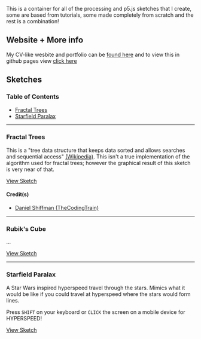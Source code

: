 This is a container for all of the processing and p5.js sketches that I create, some are based from tutorials, some made completely from scratch and the rest is a combination!

## Website + More info

My CV-like wesbite and portfolio can be [found here][2] and to view this in github pages view [click here][6]

## Sketches

### Table of Contents

- [Fractal Trees](#id-fractal-trees)
- [Starfield Paralax](#id-starfield-paralax)
<hr/>

<div id='id-fractal-trees'/>

### Fractal Trees

This is a "tree data structure that keeps data sorted and allows searches and sequential access" [(Wikipedia)][1]. This isn't a true implementation of the algorithm used for fractal trees; however the graphical result of this sketch is very near of that.

[View Sketch][3]

#### Credit(s)

- [Daniel Shiffman (TheCodingTrain)][4]

<hr/>

<div id="id-rubiks-cube"></div>

### Rubik's Cube

...

[View Sketch][7]

<hr/>

<div id="id-starfield-paralax"></div>

### Starfield Paralax

A Star Wars inspired hyperspeed travel through the stars. Mimics what it would be like if you could travel at hyperspeed where the stars would form lines.

Press `SHIFT` on your keyboard or `CLICK` the screen on a mobile device for HYPERSPEED!

[View Sketch][5]

[1]: https://en.wikipedia.org/wiki/Fractal_tree_index
[2]: https://luicrowie.me
[3]: https://crowz-fx.github.io/processing/fractal-trees/
[4]: https://thecodingtrain.com/CodingChallenges/014-fractaltree.html
[5]: https://crowz-fx.github.io/processing/starfield-paralax/
[6]: https://crowz-fx.github.io/processing/
[7]: https://crowz-fx.github.io/processing/rubiks-cube
